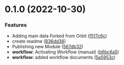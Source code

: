 # 0.1.0 (2022-10-30)


### Features

* Adding main data Forked from Orbit ([f517c6c](https://github.com/DEberhardt/TestFlow/TestFlow/commit/f517c6cdbf6886eb78e99ea0d2741a498e2210ab))
* create readme ([836dd38](https://github.com/DEberhardt/TestFlow/TestFlow/commit/836dd38aeaa02dcb8a29738eac45d9def5c06a3a))
* Publishing new Module ([567db32](https://github.com/DEberhardt/TestFlow/TestFlow/commit/567db326ec669e44fb95f0e156cbccb45e9b51ab))
* **workflow:** Activating Workflow (manual) ([b6bc6a5](https://github.com/DEberhardt/TestFlow/TestFlow/commit/b6bc6a5b3b11a67776aa75031616d859680bae26))
* **workflow:** added workflow documents ([5a5953c](https://github.com/DEberhardt/TestFlow/TestFlow/commit/5a5953c90e6f62234703b7bc971c60bbbb4b23e6))



